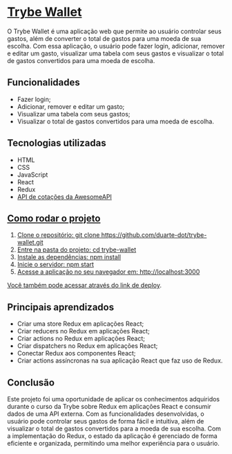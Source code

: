 # <a target="_blank" href="http://duarte-dot-trybewallet.surge.sh/">Trybe Wallet</a>

O Trybe Wallet é uma aplicação web que permite ao usuário controlar seus gastos, além de converter o total de gastos para uma moeda de sua escolha. Com essa aplicação, o usuário pode fazer login, adicionar, remover e editar um gasto, visualizar uma tabela com seus gastos e visualizar o total de gastos convertidos para uma moeda de escolha.

## Funcionalidades

<ul>
  <li>Fazer login;</li>
  <li>Adicionar, remover e editar um gasto;</li>
  <li>Visualizar uma tabela com seus gastos;</li>
  <li>Visualizar o total de gastos convertidos para uma moeda de escolha.</li>
</ul>

## Tecnologias utilizadas

<ul>
  <li>HTML</li>
  <li>CSS</li>
  <li>JavaScript</li>
  <li>React</li>
  <li>Redux</li>
  <a target="_blank" href="https://docs.awesomeapi.com.br/api-de-moedas"> <li>API de cotações da AwesomeAPI</li>
</ul>

## Como rodar o projeto
<ol>
  <li>Clone o repositório: git clone https://github.com/duarte-dot/trybe-wallet.git</li>
  <li>Entre na pasta do projeto: cd trybe-wallet</li>
  <li>Instale as dependências: npm install</li>
  <li>Inicie o servidor: npm start</li>
  <li>Acesse a aplicação no seu navegador em: http://localhost:3000</li>
</ol>

Você também pode acessar através do <a target="_blank" href="https://duarte-dot-trybewallet.surge.sh/">link de deploy</a>.

## Principais aprendizados

<ul>
  <li>Criar uma store Redux em aplicações React;</li>
  <li>Criar reducers no Redux em aplicações React;</li>
  <li>Criar actions no Redux em aplicações React;</li>
  <li>Criar dispatchers no Redux em aplicações React;</li>
  <li>Conectar Redux aos componentes React;</li>
  <li>Criar actions assíncronas na sua aplicação React que faz uso de Redux.</li>
</ul>

## Conclusão

Este projeto foi uma oportunidade de aplicar os conhecimentos adquiridos durante o curso da Trybe sobre Redux em aplicações React e consumir dados de uma API externa. Com as funcionalidades desenvolvidas, o usuário pode controlar seus gastos de forma fácil e intuitiva, além de visualizar o total de gastos convertidos para a moeda de sua escolha. Com a implementação do Redux, o estado da aplicação é gerenciado de forma eficiente e organizada, permitindo uma melhor experiência para o usuário.
